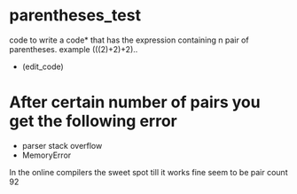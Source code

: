 # parentheses_test
code to write a code* that has the expression containing n pair of parentheses. example (((2)+2)+2)..
* (edit_code) 

# After certain number of pairs you get the following error
- parser stack overflow
- MemoryError

In the online compilers the sweet spot till it works fine seem to be pair count 92
